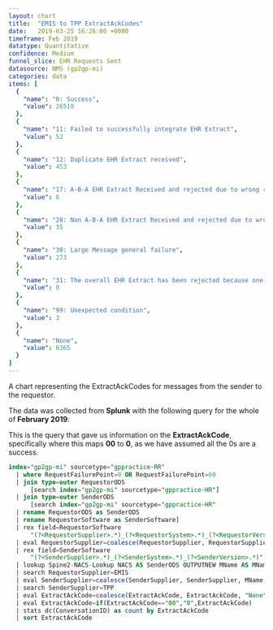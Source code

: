 ```yaml
---
layout: chart
title:  "EMIS to TPP ExtractAckCodes"
date:   2019-03-25 16:26:00 +0000
timeframe: Feb 2019
datatype: Quantitative
confidence: Medium
funnel_slice: EHR Requests Sent
datasource: NMS (gp2gp-mi)
categories: data
items: [
  {
    "name": "0: Success",
    "value": 26510
  },
  {
    "name": "11: Failed to successfully integrate EHR Extract",
    "value": 52
  },
  {
    "name": "12: Duplicate EHR Extract received",
    "value": 453
  },
  {
    "name": "17: A-B-A EHR Extract Received and rejected due to wrong record or wrong patient",
    "value": 6
  },
  {
    "name": "28: Non A-B-A EHR Extract Received and rejected due to wrong record or wrong patient",
    "value": 35
  },
  {
    "name": "30: Large Message general failure",
    "value": 273
  },
  {
    "name": "31: The overall EHR Extract has been rejected because one or more attachments via Large Messages were not received",
    "value": 8
  },
  {
    "name": "99: Unexpected condition",
    "value": 3
  },
  {
    "name": "None",
    "value": 8365
  }
]
---
```

A chart representing the ExtractAckCodes for messages from the sender to the requestor.

The data was collected from **Splunk** with the following query for the whole of **February 2019**:

This is the query that gave us information on the **ExtractAckCode**, specifically where this maps **00** to **0**, as we have assumed all the 0s are a success.
```sql
index="gp2gp-mi" sourcetype="gppractice-RR"     
  | where RequestFailurePoint=0 OR RequestFailurePoint=60      
  | join type=outer RequestorODS
      [search index="gp2gp-mi" sourcetype="gppractice-HR"]      
  | join type=outer SenderODS          
      [search index="gp2gp-mi" sourcetype="gppractice-HR"            
  | rename RequestorODS as SenderODS            
  | rename RequestorSoftware as SenderSoftware]     
  | rex field=RequestorSoftware        
      "(?<RequestorSupplier>.*)_(?<RequestorSystem>.*)_(?<RequestorVersion>.*)"     
  | eval RequestorSupplier=coalesce(RequestorSupplier, RequestorSupplier, "Unknown")     
  | rex field=SenderSoftware        
      "(?<SenderSupplier>.*)_(?<SenderSystem>.*)_(?<SenderVersion>.*)"     
  | lookup Spine2-NACS-Lookup NACS AS SenderODS OUTPUTNEW MName AS MName     
  | search RequestorSupplier=EMIS 
  | eval SenderSupplier=coalesce(SenderSupplier, SenderSupplier, MName, MName, "Unknown")     
  | search SenderSupplier=TPP 
  | eval ExtractAckCode=coalesce(ExtractAckCode, ExtractAckCode, "None")
  | eval ExtractAckCode=if(ExtractAckCode=="00","0",ExtractAckCode)
  | stats dc(ConversationID) as count by ExtractAckCode 
  | sort ExtractAckCode
```
